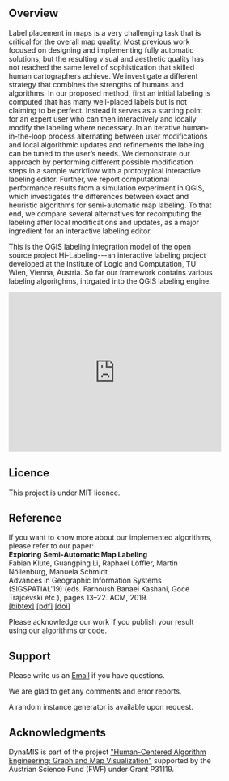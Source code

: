 <script src="https://cdn.mathjax.org/mathjax/latest/MathJax.js?config=TeX-AMS-MML_HTMLorMML" type="text/javascript"></script>
<style>
* {
  box-sizing: border-box;
}

.column {
  float: left;
  width: 50%;
  padding: 5px;
}

/* Clearfix (clear floats) */
.row::after {
  content: "";
  clear: both;
  display: table;
}
</style>

## Overview
Label placement in maps is a very challenging task that is critical for the overall map quality.
Most previous work focused on designing and implementing fully automatic solutions, but the
resulting visual and aesthetic quality has not reached the same level of sophistication that skilled
human cartographers achieve. 
We investigate a different strategy that combines the strengths of
humans and algorithms. 
In our proposed method, first an initial labeling is computed that has
many well-placed labels but is not claiming to be perfect. 
Instead it serves as a starting point for
an expert user who can then interactively and locally modify the labeling where necessary. In an
iterative human-in-the-loop process alternating between user modifications and local algorithmic
updates and refinements the labeling can be tuned to the user’s needs.
We demonstrate our approach by performing different possible modification steps in a sample
workflow with a prototypical interactive labeling editor. Further, we report computational
performance results from a simulation experiment in QGIS, which investigates the differences
between exact and heuristic algorithms for semi-automatic map labeling. 
To that end, we compare several alternatives for recomputing the labeling after local modifications and updates,
as a major ingredient for an interactive labeling editor.


This is the QGIS labeling integration model of the open source project Hi-Labeling---an interactive labeling project developed at the  Institute of Logic and Computation, TU Wien, Vienna, Austria.
So far our framework contains various labeling algoritghms, intrgated into the QGIS labeling engine.



<iframe width="420" height="315" src="https://youtu.be/1yXoEF6kSD8" frameborder="0" allowfullscreen></iframe>


## Licence

This project is under MIT licence. 
## Reference
If you want to know more about our implemented algorithms, please refer to our paper:<br>
**Exploring Semi-Automatic Map Labeling**<br>
Fabian Klute, Guangping Li, Raphael Löffler, Martin Nöllenburg, Manuela Schmidt<br>
Advances in Geographic Information Systems (SIGSPATIAL'19) (eds. Farnoush Banaei Kashani, Goce Trajcevski etc.), pages 13–22. ACM, 2019.<br>
[[bibtex]](https://www.ac.tuwien.ac.at/publications/fs-esl-19?file=../../publications/noellenburg-ac-web.bib) [[pdf]](https://arxiv.org/abs/1910.07799) [[doi]](https://dx.doi.org/10.1145/3347146.3359359)


Please acknowledge our work if you publish your result using our algorithms or code.


## Support
Please write us an [Email](mailto:guangping@ac.tuwien.ac.at) if you have questions.

We are glad to get any comments and error reports.

A random instance generator is available upon request.
## Acknowledgments
DynaMIS is part of the project ["Human-Centered Algorithm Engineering: Graph and Map Visualization"](https://www.ac.tuwien.ac.at/research/humalgo/) supported by the Austrian Science Fund (FWF) under Grant P31119.
